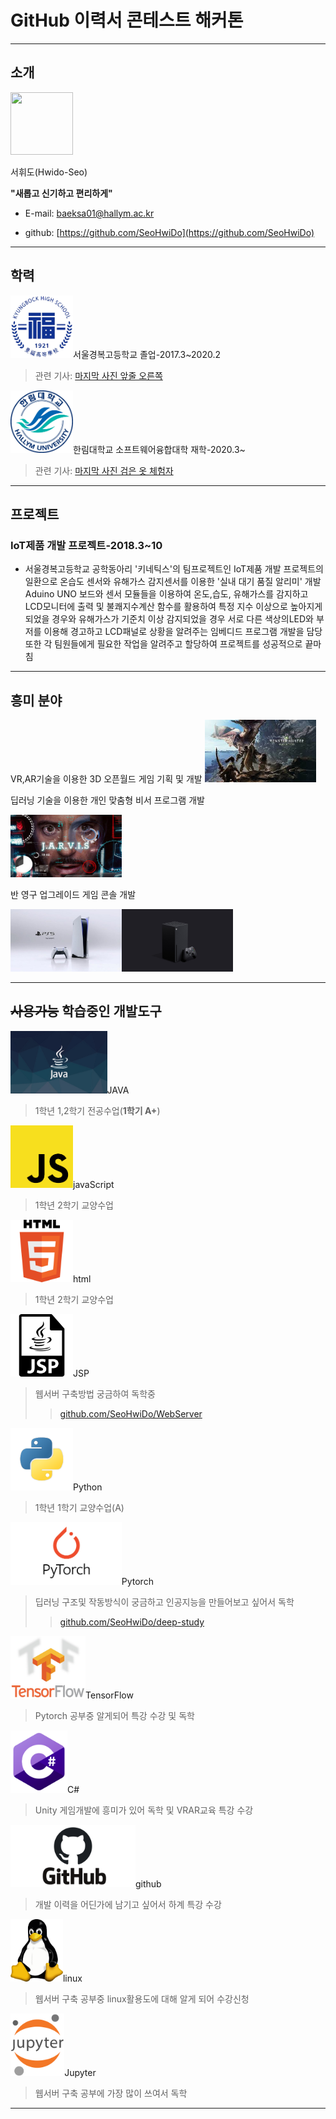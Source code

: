 # GitHub 이력서 콘테스트 해커톤 
****************************
## 소개

<img src=photo.png width=100 height=100>

서휘도(Hwido-Seo)

**"새롭고 신기하고 편리하게"** 

* E-mail: baeksa01@hallym.ac.kr

* github: [https://github.com/SeoHwiDo](https://github.com/SeoHwiDo)


****************************
## 학력

<img src=kb.png width=100 height=100>서울경복고등학교 졸업-2017.3~2020.2
>관련 기사: [마지막 사진 앞줄 오른쪽](https://tong.joins.com/archives/45346)

<img src=hr.png width=100 height=100>한림대학교 소프트웨어융합대학 재학-2020.3~
>관련 기사:  [마지막 사진 검은 옷 체험자](https://hlsw.hallym.ac.kr/index.php?mt=page&mp=5_1&mm=oxbbs&oxid=1&cpage=1&key=&val=&CAT_ID=0&BID=302&cmd=view)

****************************
## 프로젝트
### IoT제품 개발 프로젝트-2018.3~10
* 서울경복고등학교 공학동아리 '키네틱스'의 팀프로젝트인 IoT제품 개발 프로젝트의 일환으로 온습도 센서와 유해가스 감지센서를 이용한 '실내 대기 품질 알리미' 개발
Aduino UNO 보드와 센서 모듈들을 이용하여 온도,습도, 유해가스를 감지하고 LCD모니터에 출력 및 불쾌지수계산 함수를 활용하여 특정 지수 이상으로 높아지게 되었을 경우와 유해가스가 기준치 이상 감지되었을 경우 서로 다른 색상의LED와 부저를 이용해 경고하고 LCD패널로 상황을 알려주는 임베디드 프로그램 개발을 담당 또한 각 팀원들에게 필요한 작업을 알려주고 할당하여 프로젝트를 성공적으로 끝마침
****************************
## 흥미 분야

<p></p>
VR,AR기술을 이용한 3D 오픈월드 게임 기획 및 개발

<img src=MH.png height=100>

딥러닝 기술을 이용한 개인 맞춤형 비서 프로그램 개발

<img src=Javis.png height=100>

반 영구 업그레이드 게임 콘솔 개발

<img src=PS.png height=100><img src=XBOX.png height=100>

*****************************
## ~~사용가능~~ 학습중인 개발도구

<img src=JAVA.png height=100>JAVA
>1학년 1,2학기 전공수업(**1학기 A+**)

<img src=javaScript.png height=100>javaScript
>1학년 2학기 교양수업

<img src=html.png height=100>html
>1학년 2학기 교양수업

<img src=JSP.png height=100>JSP
>웹서버 구축방법 궁금하여 독학중
>>[github.com/SeoHwiDo/WebServer](https://github.com/SeoHwiDo/WebServer)

<img src=python.png height=100>Python
>1학년 1학기 교양수업(A)

<img src=pytorch.png height=100>Pytorch
>딥러닝 구조및 작동방식이 궁금하고 인공지능을 만들어보고 싶어서 독학
>>[github.com/SeoHwiDo/deep-study](https://github.com/SeoHwiDo/deep-study)

<img src=TensorFlow.png height=100>TensorFlow
>Pytorch 공부중 알게되어 특강 수강 및 독학

<img src=Cs.png height=100>C#
>Unity 게임개발에 흥미가 있어 독학 및 VRAR교육 특강 수강

<img src=github.png height=100>github
>개발 이력을 어딘가에 남기고 싶어서 하계 특강 수강

<img src=linux.png height=100>linux
>웹서버 구축 공부중 linux활용도에 대해 알게 되어 수강신청

<img src=jupyter.png  height=100>Jupyter
>웹서버 구축 공부에 가장 많이 쓰여서 독학

***************************************
